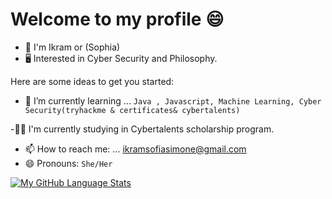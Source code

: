 # Welcome to my profile 😄

* 👦 I'm Ikram or (Sophia)
* 🖥 Interested in Cyber Security and Philosophy.

Here are some ideas to get you started:
- 🌱 I’m currently learning ... `Java , Javascript, Machine Learning, Cyber Security(tryhackme & certificates& cybertalents)`

-:technologist:  I'm currently studying in Cybertalents scholarship program.
- 📫 How to reach me: ...  ikramsofiasimone@gmail.com
- 😄 Pronouns: `She/Her`



[![My GitHub Language Stats](https://github-readme-stats.vercel.app/api/top-langs/?username=ikramsofia&langs_count=5&theme=synthwave)]()
